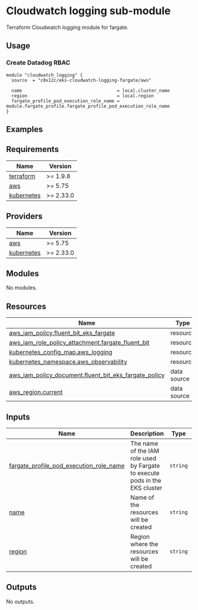 # Cloudwatch logging sub-module

Terraform Cloudwatch logging module for fargate.

## Usage

### Create Datadog RBAC

```hcl
module "cloudwatch_logging" {
  source  = "c0x12c/eks-cloudwatch-logging-fargate/aws"

  name                                    = local.cluster_name
  region                                  = local.region
  fargate_profile_pod_execution_role_name = module.fargate_profile.fargate_profile_pod_execution_role_name
}
```

## Examples

<!-- BEGIN_TF_DOCS -->

## Requirements

| Name                                                                         | Version   |
|------------------------------------------------------------------------------|-----------|
| <a name="requirement_terraform"></a> [terraform](#requirement\_terraform)    | >= 1.9.8  |
| <a name="requirement_aws"></a> [aws](#requirement\_aws)                      | >= 5.75   |
| <a name="requirement_kubernetes"></a> [kubernetes](#requirement\_kubernetes) | >= 2.33.0 |

## Providers

| Name                                                                   | Version   |
|------------------------------------------------------------------------|-----------|
| <a name="provider_aws"></a> [aws](#provider\_aws)                      | >= 5.75   |
| <a name="provider_kubernetes"></a> [kubernetes](#provider\_kubernetes) | >= 2.33.0 |

## Modules

No modules.

## Resources

| Name                                                                                                                                                        | Type        |
|-------------------------------------------------------------------------------------------------------------------------------------------------------------|-------------|
| [aws_iam_policy.fluent_bit_eks_fargate](https://registry.terraform.io/providers/hashicorp/aws/latest/docs/resources/iam_policy)                             | resource    |
| [aws_iam_role_policy_attachment.fargate_fluent_bit](https://registry.terraform.io/providers/hashicorp/aws/latest/docs/resources/iam_role_policy_attachment) | resource    |
| [kubernetes_config_map.aws_logging](https://registry.terraform.io/providers/hashicorp/kubernetes/latest/docs/resources/config_map)                          | resource    |
| [kubernetes_namespace.aws_observability](https://registry.terraform.io/providers/hashicorp/kubernetes/latest/docs/resources/namespace)                      | resource    |
| [aws_iam_policy_document.fluent_bit_eks_fargate_policy](https://registry.terraform.io/providers/hashicorp/aws/latest/docs/data-sources/iam_policy_document) | data source |
| [aws_region.current](https://registry.terraform.io/providers/hashicorp/aws/latest/docs/data-sources/region)                                                 | data source |

## Inputs

| Name                                                                                                                                                              | Description                                                                 | Type     | Default | Required |
|-------------------------------------------------------------------------------------------------------------------------------------------------------------------|-----------------------------------------------------------------------------|----------|---------|:--------:|
| <a name="input_fargate_profile_pod_execution_role_name"></a> [fargate\_profile\_pod\_execution\_role\_name](#input\_fargate\_profile\_pod\_execution\_role\_name) | The name of the IAM role used by Fargate to execute pods in the EKS cluster | `string` | n/a     |   yes    |
| <a name="input_name"></a> [name](#input\_name)                                                                                                                    | Name of the resources will be created                                       | `string` | n/a     |   yes    |
| <a name="input_region"></a> [region](#input\_region)                                                                                                              | Region where the resources will be created                                  | `string` | `null`  |    no    |

## Outputs

No outputs.
<!-- END_TF_DOCS -->
